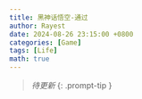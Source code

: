 ```yaml
---
title: 黑神话悟空-通过
author: Rayest
date: 2024-08-26 23:15:00 +0800
categories: [Game]
tags: [Life]
math: true
---
```


> *待更新*
{: .prompt-tip }